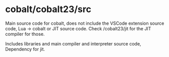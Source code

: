 # cobalt/cobalt23/src
Main source code for cobalt, does not include the VSCode extension source code, Lua -> cobalt or JIT source code. Check /cobalt23/jit for the JIT compiler for those.

Includes libraries and main compiler and interpreter source code, Dependency for jit.
